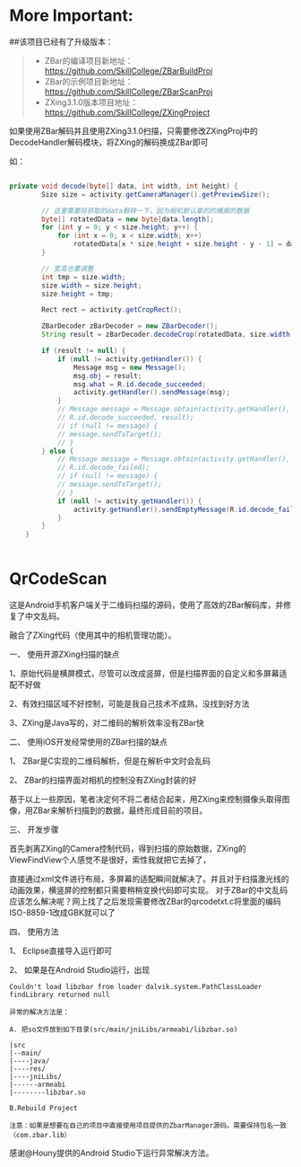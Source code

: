 # More Important:

##该项目已经有了升级版本：

>* ZBar的编译项目新地址： https://github.com/SkillCollege/ZBarBuildProj
>* ZBar的示例项目新地址： https://github.com/SkillCollege/ZBarScanProj
>* ZXing3.1.0版本项目地址： https://github.com/SkillCollege/ZXingProject

如果使用ZBar解码并且使用ZXing3.1.0扫描，只需要修改ZXingProj中的DecodeHandler解码模块，将ZXing的解码换成ZBar即可

如：

```Java

private void decode(byte[] data, int width, int height) {
		Size size = activity.getCameraManager().getPreviewSize();

		// 这里需要将获取的data翻转一下，因为相机默认拿的的横屏的数据
		byte[] rotatedData = new byte[data.length];
		for (int y = 0; y < size.height; y++) {
			for (int x = 0; x < size.width; x++)
				rotatedData[x * size.height + size.height - y - 1] = data[x + y * size.width];
		}

		// 宽高也要调整
		int tmp = size.width;
		size.width = size.height;
		size.height = tmp;

		Rect rect = activity.getCropRect();

		ZBarDecoder zBarDecoder = new ZBarDecoder();
		String result = zBarDecoder.decodeCrop(rotatedData, size.width, size.height, rect.left, rect.top, rect.width(), rect.height());

		if (result != null) {
			if (null != activity.getHandler()) {
				Message msg = new Message();
				msg.obj = result;
				msg.what = R.id.decode_succeeded;
				activity.getHandler().sendMessage(msg);
			}
			// Message message = Message.obtain(activity.getHandler(),
			// R.id.decode_succeeded, result);
			// if (null != message) {
			// message.sendToTarget();
			// }
		} else {
			// Message message = Message.obtain(activity.getHandler(),
			// R.id.decode_failed);
			// if (null != message) {
			// message.sendToTarget();
			// }
			if (null != activity.getHandler()) {
				activity.getHandler().sendEmptyMessage(R.id.decode_failed);
			}
		}
	}
	
```

QrCodeScan
==========

  这是Android手机客户端关于二维码扫描的源码，使用了高效的ZBar解码库，并修复了中文乱码。

融合了ZXing代码（使用其中的相机管理功能）。

一、 使用开源ZXing扫描的缺点

1、原始代码是横屏模式，尽管可以改成竖屏，但是扫描界面的自定义和多屏幕适配不好做

2、有效扫描区域不好控制，可能是我自己技术不成熟，没找到好方法

3、ZXing是Java写的，对二维码的解析效率没有ZBar快

二、 使用iOS开发经常使用的ZBar扫描的缺点

1、 ZBar是C实现的二维码解析，但是在解析中文时会乱码

2、 ZBar的扫描界面对相机的控制没有ZXing封装的好

基于以上一些原因，笔者决定何不将二者结合起来，用ZXing来控制摄像头取得图像，用ZBar来解析扫描到的数据，最终形成目前的项目。

三、 开发步骤

  首先剥离ZXing的Camera控制代码，得到扫描的原始数据，ZXing的ViewFindView个人感觉不是很好，索性我就把它去掉了，
  
  直接通过xml文件进行布局，多屏幕的适配瞬间就解决了。并且对于扫描激光线的动画效果，横竖屏的控制都只需要稍稍变换代码即可实现。
  对于ZBar的中文乱码应该怎么解决呢？网上找了之后发现需要修改ZBar的qrcodetxt.c将里面的编码ISO-8859-1改成GBK就可以了
  
四、 使用方法

1、 Eclipse直接导入运行即可

2、 如果是在Android Studio运行，出现

    Couldn't load libzbar from loader dalvik.system.PathClassLoader findLibrary returned null

    异常的解决方法是：

    A. 把so文件放到如下目录(src/main/jniLibs/armeabi/libzbar.so)

    |src
    |--main/
    |----java/
    |----res/
    |----jniLibs/
    |------armeabi
    |--------libzbar.so

    B.Rebuild Project

    注意：如果是想要在自己的项目中直接使用项目提供的ZbarManager源码。需要保持包名一致（com.zbar.lib）

感谢@Houny提供的Android Studio下运行异常解决方法。

